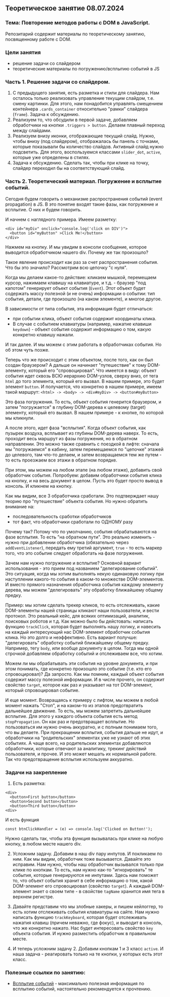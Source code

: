 ## Теоретическое занятие 08.07.2024

### Тема: Повторение методов работы с DOM в JavaScript.

Репозитарий содержит материалы по теоретическому занятию, посвященному работе с DOM.

### Цели занятия
- решение задачи со слайдером
- теоретические материалы по погружению/всплытию событий в JS

### Часть 1. Решение задачи со слайдером.

1. С предыдущего занятия, есть разметка и стили для слайдера. Нам осталось только реализовать управление текущим слайдом, т.е. смену картинки. Для этого, нам понадобится управлять смещением контейнера `.cards_container` относительно "рамки" слайдера (`frame`). Задача к обсуждению.
2. Реализуем то, что обсудили в первой задаче, добавляем обработчики на кнопки `.triggers > button`. Делаем плавный переход между слайдами.
3. Реализуем внизу иконки, отображающие текущий слайд. Нужно, чтобы внизу (под слайдером), отображалась бы панель с точками, которые показывали бы количество слайдов. Активный слайд нужно подсветить. Для этого, воспользуемся классами `slider_dot`, `active`, которые уже определены в стилях.
4. Задача к обсуждению. Сделать так, чтобы при клике на точку, слайдер переходил бы на соответствующий слайд.

### Часть 2. Теоретический материал. Погружение и всплытие событий.
Сегодня будем говорить о механизме распространения событий (event propagation) в JS. В это понятие входят такие фазы, как погружение и всплытие. О них и будем говорить.

И начнем с наглядного примера. Имеем разметку:
```
<div id="myDiv" onclick="console.log('click on DIV')">
  <button id="myButton" >Click Me!</button>
</div>
```

Нажмем на кнопку. И мы увидим в консоли сообщение, которое выводится обработчиком нашего div. Почему же так произошло?

Такое явление происходит как раз за счет распространения события. Что бы это значило? Рассмотрим всю цепочку "с нуля".

Когда мы делаем какое-то действие: кликаем мышкой, перемещаем курсор, нажимаем клавишу на клавиатуре, и т.д. - браузер "под капотом" генерирует объект события (`Event`). Этот объект будет содержать массу полезной (и не очень) информации о событии: тип события, детали, где произошло (на каком элементе), и многое другое.

В зависимости от типа события, эта информация будет отличаться:
 - при событии клика, объект события содержит координаты клика.
 - В случае с событием клавиатуры (например, нажатие клавиши `keydown`) - объект события содержит информацию о том, какую конкретно клавишу нажали.

И так далее. И мы можем с этим работать в обработчиках события. Но об этом чуть позже.

Теперь что же происходит с этим объектом, после того, как он был создан браузером? А дальше он начинает "путешествие" к тому DOM-элементу, который его "спровоцировал". Что имеется в виду: объект события идет сквозь ВСЮ иерархию DOM-узлов, сверху вниз, от тега `html` до того элемента, который его вызвал. В нашем примере, это будет элемент `button`. И получается, что конкретно в нашем примере, имеем такой маршрут:
`<html> -> <body> -> <div#myDiv> -> <button#myButton>`

Это фаза погружения. То есть, объект события генерится браузером, и затем "погружается" в глубину DOM-дерева к целевому (target) элементу, который его вызвал. В нашем примере - к кнопке, по которой мы кликнули.

А после этого, идет фаза "всплытия". Когда объект события, как пузырек воздуха, всплывает из глубины DOM-дерева наверх. То есть, проходит весь маршрут из фазы погружения, но в обратном направлении. Это можно также сравнить с поездкой в лифте: сначала мы "погружаемся" в кабину, затем перемещаемся по "цепочке" этажей до целевого, там что-то делаем, и затем возвращаемся тем же путем - то есть проезжаем все этажи в обратном порядке.

При этом, мы можем на любом этапе (на любом этаже), добавить свой обработчик события. Попробуем: добавим обработчики события клика на кнопку, и на весь документ в целом. Пусть это будет просто вывод в консоль. И кликнем на кнопку.

Как мы видим, все 3 обработчика сработали. Это подтверждает нашу теорию про "путешествие" объекта события. Но нужно обратить внимание на:
 - последовательность сработки обработчиков
 - тот факт, что обработчики сработали по ОДНОМУ разу

Почему так? Потому что по умолчанию, события обрабатываются на фазе всплытия. То есть "на обратном пути". Это реально изменить - нужно при добавлении обработчика (обязательно через `addEventListener`), передать ему третий аргумент, `true` - то есть маркер того, что это событие следует обработать на фазе погружения.

Зачем нам нужно погружение и всплытие? Основной вариант использования - это прием под названием "делегирование событий". Это ситуация, когда мы хотим выполнять некую одинаковую логику при наступлении какого-то события в каком-то множестве DOM-элементов. И вместо прямого назначения обработчика события каждому элементу дерева, мы можем "делегировать" эту обработку ближайшему общему предку.

Пример: мы хотим сделать трекер кликов, то есть отслеживать, какие DOM-элементы нашей страницы кликают наши пользователи, и вести протокол. Это реальный кейс, для всяких оптимизаций, аналитик, поисковых роботов и т.д. Как можно было бы дейстовать: написать функцию `trackClick`, которая будет выполнять нашу логику, и навесить на каждый интересующий нас DOM-элемент обработчик события клика. Но это долго и неэффективно. Есть вариант получше: "делегировать" обработку событий ближайшему общему предку. Например, тегу `body`, или вообще документу в целом. Тогда мы одной строчкой добавляем обработку событий и отслеживаем все, что хотим.

Можем ли мы обрабатывать эти события на уровне документа, и при этом понимать, где конкретно произошло это событие (т.е. кто его спровоцировал)? Да запросто. Как мы помним, каждый объект события содержит массу полезной информации. И в числе прочего, он содержит свойство `target`, которое как раз и указывает на тот DOM-элемент, который спровоцировал событие.

И еще момент. Возвращаясь к примеру с лифтом, мы можем в любой момент нажать "Стоп", и на каком-то из этапов предотвратить дальнейшее движение. То есть, мы можем запретить дальнейшее всплытие. Для этого у каждого объекта события есть метод `stopPropagation`. Он как раз и предотвращает всплытие. Но пользоваться им нужно очень аккуратно, и с полным понимаем того, что вы делаете. При прекращении всплытия, события дальше не идут, и обработчики на "родительских" элементах уже не узнают об этих событиях. А чаще всего, на родительских элементах добавляются обработчики, которые отвечают за аналитику, трекинг действий пользователя, и прочее. И это может мешать их нормальной работе. Так что предотвращение всплытия используем аккуратно.

### Задачи на закрепление
1. Есть разметка:
```
<div>
  <button>First button</button>
  <button>Second button</button>
  <button>Third button</button>
<div>
```

И есть функция
```
const btnClickHandler = (e) => console.log('Clicked on Button!');
```

Нужно сделать так, чтобы эта функция вызывалась при клике на любую кнопку, в любом месте нашего div.

2. Усложним задачу. Добавим в наш div пару инпутов. И покликаем по ним. Как мы видим, обработчик тоже вызывается. Давайте это исправим. Нам нужно, чтобы наш обработчик вызывался только при клике по кнопкам. То есть, нам нужно как-то "игнорировать" те события, которые генерируются не инпутами. Здесь нам поможет то, что объект события хранит в себе информацию о том, какой DOM-элемент его спровоцировал (свойство `target`). А каждый DOM-элемент знает о своем типе - в свойстве `tagName` хранится имя тега в верхнем регистре.

3. Давайте представим что мы злобные хакеры, и пишем кейлоггер, то есть хотим отслеживать события клавиатуры на сайте. Нам нужно написать функцию `trackKeyboard`, которая будет отслеживать нажатия клавиш (причем неважно, где фокус), и выводит в консоль, что же конкретно нажато. Нас будет интересовать свойство `key` объекта события. И нужно разместить обработчик в правильном месте.

4. И теперь усложним задачу 2. Добавим кнопкам 1 и 3 класс `active`. И наша задача - реагировать только на те кнопки, у которых есть этот класс.

### Полезные ссылки по занятию:
 - [Всплытие событий](https://learn.javascript.ru/bubbling-and-capturing) - максимально полезная информация по всплытию событий, настоятельно рекомендуется к прочтению.